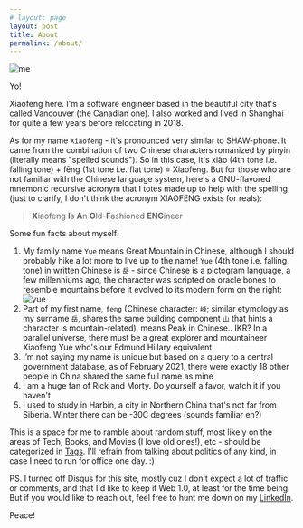 ```yaml
---
# layout: page
layout: post
title: About
permalink: /about/
---
```

![me](../assets/images/moi.jpg)

Yo! 

Xiaofeng here. I'm a software engineer based in the beautiful city that's called Vancouver (the Canadian one). I also worked and lived in Shanghai for quite a few years before relocating in 2018.

As for my name `Xiaofeng` - it's pronounced very similar to SHAW-phone. It came from the combination of two Chinese characters romanized by pinyin (literally means "spelled sounds"). So in this case, it's xiào (4th tone i.e. falling tone) + fēng (1st tone i.e. flat tone) = Xiaofeng. But for those who are not familiar with the Chinese language system, here's a GNU-flavored mnemonic recursive acronym that I totes made up to help with the spelling (just to clarify, I don't think the acronym XIAOFENG exists for reals):

>**X**iaofeng **I**s **A**n **O**ld-**F**ashioned **ENG**ineer

Some fun facts about myself:

1. My family name `Yue` means Great Mountain in Chinese, although I should probably hike a lot more to live up to the name! `Yue` (4th tone i.e. falling tone) in written Chinese is `岳` - since Chinese is a pictogram language, a few millenniums ago, the character was scripted on oracle bones to resemble mountains before it evolved to its modern form on the right: ![yue](../assets/images/yue_oracle.png)
2. Part of my first name, `feng` (Chinese character: `峰`; similar etymology as my surname `岳`, shares the same building component `山` that hints a character is mountain-related), means Peak in Chinese.. IKR? In a parallel universe, there must be a great explorer and mountaineer Xiaofeng Yue who's our Edmund Hillary equivalent
3. I’m not saying my name is unique but based on a query to a central government database, as of February 2021, there were exactly 18 other people in China shared the same full name as mine
4. I am a huge fan of Rick and Morty. Do yourself a favor, watch it if you haven't
5. I used to study in Harbin, a city in Northern China that's not far from Siberia. Winter there can be -30C degrees (sounds familiar eh?)

This is a space for me to ramble about random stuff, most likely on the areas of Tech, Books, and Movies (I love old ones!), etc - should be categorized in <a href="/tags">Tags</a>. I'll refrain from talking about politics of any kind, in case I need to run for office one day. :)

PS. I turned off Disqus for this site, mostly cuz I don't expect a lot of traffic or comments, and that I'd like to keep it Web 1.0, at least for the time being. But if you would like to reach out, feel free to hunt me down on my [LinkedIn](https://www.linkedin.com/in/xiaofengyue/).

Peace!
